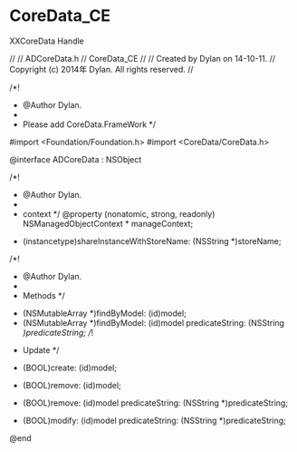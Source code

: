 CoreData_CE
===========

XXCoreData Handle

//
//  ADCoreData.h
//  CoreData_CE
//
//  Created by Dylan on 14-10-11.
//  Copyright (c) 2014年 Dylan. All rights reserved.
//

/*!
 *  @Author Dylan.
 *
 *  Please add CoreData.FrameWork
 */

#import <Foundation/Foundation.h>
#import <CoreData/CoreData.h>

@interface ADCoreData : NSObject

/*!
 *  @Author Dylan.
 *
 *  context
 */
@property (nonatomic, strong, readonly) NSManagedObjectContext * manageContext;

+ (instancetype)shareInstanceWithStoreName: (NSString *)storeName;

/*!
 *  @Author Dylan.
 *
 *  Methods
 */

- (NSMutableArray *)findByModel: (id)model;
- (NSMutableArray *)findByModel: (id)model
                   predicateString: (NSString *)predicateString;
/*!
 *  Update
 */
- (BOOL)create: (id)model;

- (BOOL)remove: (id)model;
- (BOOL)remove: (id)model
      predicateString: (NSString *)predicateString;
- (BOOL)modify: (id)model
 predicateString: (NSString *)predicateString;

@end
